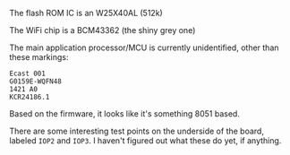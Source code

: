 The flash ROM IC is an W25X40AL (512k)

The WiFi chip is a BCM43362 (the shiny grey one)

The main application processor/MCU is currently unidentified, other than these markings:

```
Ecast 001
G0159E-WQFN48
1421 A0
KCR24186.1
```

Based on the firmware, it looks like it's something 8051 based.

There are some interesting test points on the underside of the board, labeled `IOP2` and `IOP3`. I haven't figured out what these do yet, if anything.
